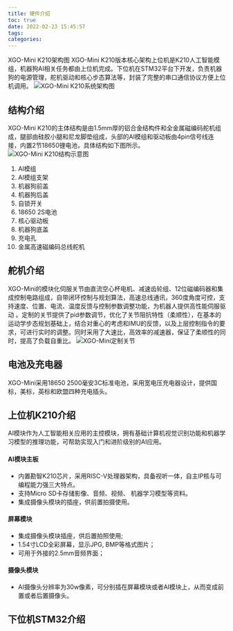 ```yaml
---
title: 硬件介绍
toc: true
date: 2022-02-23 15:45:57
tags:
categories: 
---
```


XGO-Mini K210架构图
XGO-Mini K210版本核心架构上位机是K210人工智能模组，机器狗AI相关任务都由上位机完成。下位机在STM32平台下开发，负责机器狗的电源管理，舵机驱动和核心步态算法等，封装了完整的串口通信协议方便上位机调用。
![XGO-Mini K210系统架构图](./jiagou.png)

## 结构介绍
XGO-Mini K210的主体结构是由1.5mm厚的铝合金结构件和全金属磁编码舵机组成，腿部由硅胶小腿和尼龙脚垫组成，头部的AI模组和驱动板由4pin信号线连接，内置2节18650锂电池，具体结构如下图所示。
![XGO-Mini K210结构示意图](./jiegou.png)

1. AI模组
2. AI模组支架
3. 机器狗前盖
4. 机器狗后盖
5. 自锁开关
6. 18650 2S电池
7. 核心驱动板
8. 机器狗底盖
9. 充电孔
10. 金属高速磁编码总线舵机

## 舵机介绍
XGO-Mini的模块化伺服关节由直流空心杯电机、减速齿轮组、12位磁编码器和集成控制电路组成，自带闭环控制与规划算法，高速总线通讯，360度角度可控，支持速度、位置、电流、温度反馈与控制参数调整功能，为机器人提供高性能伺服驱动 。定制的关节提供了pid参数调节，优化了关节阻抗特性（柔顺性），在基本的运动学步态规划基础上，结合对重心的考虑和IMU的反馈，以及上层控制指令的要求，可进行实时的调整。同时采用了大速比，高效率的减速器，保证了柔顺性的同时，提高了负载自重比。
![XGO-Mini定制关节](./3032.png)

## 电池及充电器
XGO-Mini采用18650 2500毫安3C标准电池，采用宽电压充电器设计，提供国标，美标，英标和欧盟四种充电插头。

## 上位机K210介绍
AI模块作为人工智能相关应用的主控模块，拥有基础计算机视觉识别功能和机器学习模型的推理功能，可帮助实现入门和进阶级别的AI应用。

#### AI模块主板
- 内置勘智K210芯片，采用RISC-V处理器架构，具备视听一体，自主IP核与可编程能力强三大特点。
- 支持Micro SD卡存储影像、音频、视频、 机器学习模型等资料。
- 集成摄像头模块的插座，供前置拍摄使用。
  
#### 屏幕模块
- 集成摄像头模块插座，供后置拍照使用;
- 1.54寸LCD全彩屏幕，显示JPG, BMP等格式图片；
- 可用于外接的2.5mm音频界面；

#### 摄像头模块
- AI摄像头分辨率为30w像素，可分别插在屏幕模块或者AI模块上，从而变成前置或者后置摄像头。

## 下位机STM32介绍

